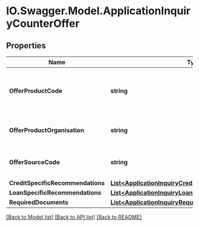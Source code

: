# IO.Swagger.Model.ApplicationInquiryCounterOffer
## Properties

Name | Type | Description | Notes
------------ | ------------- | ------------- | -------------
**OfferProductCode** | **string** | A unique code that identifies the offered product to applicant | [optional] 
**OfferProductOrganisation** | **string** | Offered card issuing organization name | [optional] 
**OfferSourceCode** | **string** | A source code to identify the product | [optional] 
**CreditSpecificRecommendations** | [**List&lt;ApplicationInquiryCreditSpecificRecommendations&gt;**](ApplicationInquiryCreditSpecificRecommendations.md) |  | [optional] 
**LoanSpecificRecommendations** | [**List&lt;ApplicationInquiryLoanSpecificRecommendations&gt;**](ApplicationInquiryLoanSpecificRecommendations.md) |  | [optional] 
**RequiredDocuments** | [**List&lt;ApplicationInquiryRequiredDocuments&gt;**](ApplicationInquiryRequiredDocuments.md) |  | [optional] 

[[Back to Model list]](../README.md#documentation-for-models) [[Back to API list]](../README.md#documentation-for-api-endpoints) [[Back to README]](../README.md)

